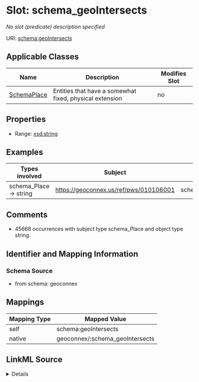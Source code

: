 

# Slot: schema_geoIntersects


_No slot (predicate) description specified_





URI: [schema:geoIntersects](https://schema.org/geoIntersects)



<!-- no inheritance hierarchy -->





## Applicable Classes

| Name | Description | Modifies Slot |
| --- | --- | --- |
| [SchemaPlace](../classes/SchemaPlace.md) | Entities that have a somewhat fixed, physical extension |  no  |







## Properties

* Range: [xsd:string](xsd:string)






## Examples

| Types involved | Subject | Predicate | Object |
| --- | --- | --- | --- |
| schema_Place → string | https://geoconnex.us/ref/pws/010106001 | schema:geoIntersects | https://geoconnex.us/ref/places/ |


## Comments

* 45668 occurrences with subject type schema_Place and object type string.

## Identifier and Mapping Information







### Schema Source


* from schema: geoconnex




## Mappings

| Mapping Type | Mapped Value |
| ---  | ---  |
| self | schema:geoIntersects |
| native | geoconnex/:schema_geoIntersects |




## LinkML Source

<details>
```yaml
name: schema_geoIntersects
description: No slot (predicate) description specified
comments:
- 45668 occurrences with subject type schema_Place and object type string.
examples:
- description: schema_Place → string
  object:
    example_object: https://geoconnex.us/ref/places/
    example_predicate: schema:geoIntersects
    example_subject: https://geoconnex.us/ref/pws/010106001
from_schema: geoconnex
rank: 1000
slot_uri: schema:geoIntersects
alias: schema_geoIntersects
domain_of:
- schema_Place
range: string

```
</details>
